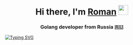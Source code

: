<h1 align="center">Hi there, I'm <a href="https://career.habr.com/grovestreetforlife" target="_blank">Roman</a> 
<img src="https://github.com/blackcater/blackcater/raw/main/images/Hi.gif" height="32"/></h1>
<h3 align="center">Golang developer from Russia 🇷🇺</h3>

[![Typing SVG](https://readme-typing-svg.herokuapp.com?color=%2336BCF7&lines=Computer+science+student)](https://git.io/typing-svg)

<!--
**grovestreetforlife/grovestreetforlife** is a ✨ _special_ ✨ repository because its `README.md` (this file) appears on your GitHub profile.

Here are some ideas to get you started:

- 🔭 I’m currently working on ...
- 🌱 I’m currently learning ...
- 👯 I’m looking to collaborate on ...
- 🤔 I’m looking for help with ...
- 💬 Ask me about ...
- 📫 How to reach me: ...
- 😄 Pronouns: ...
- ⚡ Fun fact: ...
-->
